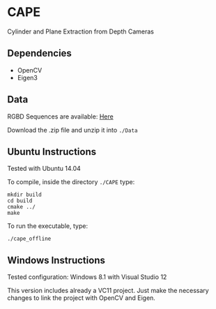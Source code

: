 # CAPE
Cylinder and Plane Extraction from Depth Cameras

## Dependencies

* OpenCV
* Eigen3

## Data

RGBD Sequences are available: [Here](https://drive.google.com/file/d/1v1gNg6JTS3eD_FelXjo9D0yWYaTu7Td6/view?usp=sharing)

Download the .zip file and unzip it into ``./Data``

## Ubuntu Instructions
Tested with Ubuntu 14.04

To compile, inside the directory ``./CAPE`` type:
```
mkdir build
cd build
cmake ../
make
```
To run the executable, type:

```./cape_offline```

## Windows Instructions

Tested configuration: Windows 8.1 with Visual Studio 12

This version includes already a VC11 project.
Just make the necessary changes to link the project with OpenCV and Eigen.
